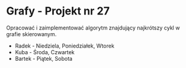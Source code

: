 # Grafy - Projekt nr 27
Opracować i zaimplementować algorytm znajdujący najkrótszy cykl w grafie skierowanym.


* Radek - Niedziela, Poniedziałek, Wtorek
* Kuba - Środa, Czwartek
* Bartek - Piątek, Sobota
